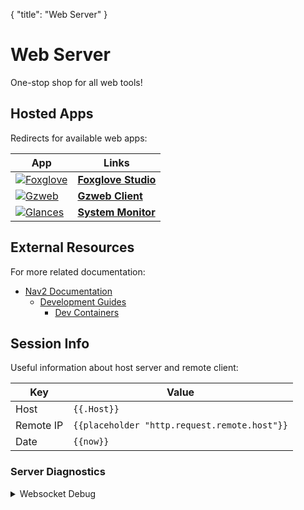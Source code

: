 {
    "title": "Web Server"
}
# Web Server

One-stop shop for all web tools!

## Hosted Apps

Redirects for available web apps:

| App | Links |
|-|-|
| [![Foxglove](foxglove/favicon.ico)](foxglove/nav2) | [**Foxglove Studio**](foxglove/nav2) |
| [![Gzweb](gzweb/favicon.ico)](gzweb) | [**Gzweb Client**](gzweb) |
| [![Glances](https://nicolargo.github.io/glances/favicon.ico)](glances) | [**System Monitor**](glances) |

## External Resources

For more related documentation:

- [Nav2 Documentation](https://navigation.ros.org)
  - [Development Guides](https://navigation.ros.org/development_guides)
    - [Dev Containers](https://navigation.ros.org/development_guides/devcontainer_docs)

## Session Info

Useful information about host server and remote client:

|Key | Value |
|-|-|
| Host | `{{.Host}}` |
| Remote IP | `{{placeholder "http.request.remote.host"}}` |
| Date | `{{now}}` |

### Server Diagnostics

<details>
<summary>Websocket Debug</summary>

For troubleshooting websocket connections:

|Key | Value |
|-|-|
| `header.X-Forwarded-Host` | `{{placeholder "header.X-Forwarded-Host"}}` |
| `header.X-Forwarded-Scheme` | `{{placeholder "header.X-Forwarded-Scheme"}}` |
| `http.request.hostport` | `{{placeholder "http.request.hostport"}}` |
| `http.request.scheme` | `{{placeholder "http.request.scheme"}}` |
| `http.vars.WsHost` | `{{placeholder "http.vars.WsHost"}}` |
| `http.vars.WsScheme` | `{{placeholder "http.vars.WsScheme"}}` |

</details>
